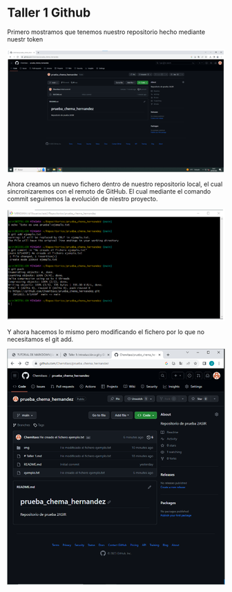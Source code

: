 # Taller 1 Github

Primero mostramos que tenemos nuestro repositorio hecho mediante nuestr token

![Imagen](img/Captura.png "Imagen")

Ahora creamos un nuevo fichero dentro de nuestro repositorio local, el cual sincronizaremos con el remoto de GitHub. El cual mediante el comando commit seguiremos la evolución de niestro proyecto. 

![Imagen](img/Captura1.png "Imagen 1")

Y ahora hacemos lo mismo pero modificando el fichero por lo que no necesitamos el git add.

![Imagen](img/Captura2.png "Imagen 2")
